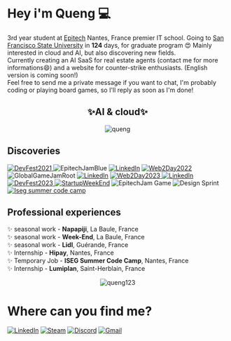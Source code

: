 # Hey i'm Queng 💻

3rd year student at [Epitech](https://www.epitech.eu/) Nantes, France premier IT school. 
Going to [San Francisco State University](https://www.sfsu.edu/index.html) in **124** days, for graduate program 😍
Mainly interested in cloud and AI, but also discovering new fields.<br/>
Currently creating an AI SaaS for real estate agents (contact me for more informations😄) and a website for counter-strike enthusiasts. (English version is coming soon!)<br/>
Feel free to send me a private message if you want to chat, I'm probably coding or playing board games, so I'll reply as soon as I'm done!

<div align="center">
 <b><h2>✨AI & cloud✨</h2></b>
</div>

<div align="center">
    <img src="https://spotify-github-profile.vercel.app/api/view?uid=quentin.brejoin&cover_image=true&theme=default&background_color=000000&interchange=false" alt="queng" />
</div>

## Discoveries
<a href="https://devfest2021.gdgnantes.com/fr/" target="_blank"><img alt="DevFest2021" src="https://img.shields.io/badge/DevFest_~_2021-FFD800?&style=for-the-badge&logoColor=white" />
<a target="_blank"><img alt="EpitechJamBlue" src="https://img.shields.io/badge/EpitechJam_Blue_~_2022-0000FF?&style=for-the-badge&logoColor=white" />
<a href="https://www.linkedin.com/posts/onepoint_nantes-epitechtoulouse-hackathon-activity-6925717072467402752-qJUr/?trk=public_profile_like_view&originalSubdomain=fr" target="_blank"><img alt="LinkedIn" src="https://img.shields.io/badge/One_Point_~_2022-00C5FF.svg?&style=for-the-badge" /></a>
<a href="https://web2day.co/" target="_blank"><img alt="Web2Day2022" src="https://img.shields.io/badge/Web2Day_~_2022-FEA0F0?&style=for-the-badge&logoColor=white" />
<a target="_blank"><img alt="GlobalGameJamRoot" src="https://img.shields.io/badge/GlobalGameJam_Root_~_2023-8B4513?&style=for-the-badge&logoColor=white" />
<a href="https://www.epitech.eu/fr/actualites-evenements/project-week-les-etudiants-depitech-de-liseg-et-de-artsup-travaillent-main-dans-la-main-pour-jcdecaux/" target="_blank"><img alt="LinkedIn" src="https://img.shields.io/badge/Project_Week_~_2023-F700FF.svg?&style=for-the-badge" /></a>
<a href="https://web2day.co/" target="_blank"><img alt="Web2Day2023" src="https://img.shields.io/badge/Web2Day_~_2023-FEEAA0?&style=for-the-badge&logoColor=white" />
<a href="https://www.radiofrance.com/presse/radio-france-invite-les-etudiants-depitech-imaginer-la-radio-de-demain" target="_blank"><img alt="LinkedIn" src="https://img.shields.io/badge/Radio_France_~_2023-002BFF.svg?&style=for-the-badge" /></a>
<a href="https://devfest2023.gdgnantes.com/" target="_blank"><img alt="DevFest2023" src="https://img.shields.io/badge/DevFest_~_2023-FF7800?&style=for-the-badge&logoColor=white" />
<a href="https://startupweekendnantes.fr/" target="_blank"><img alt="StartupWeekEnd" src="https://img.shields.io/badge/❤️Startup_Week_End❤️_~_2023-00C5FF.svg?&style=for-the-badge" /></a>
<a target="_blank"><img alt="EpitechJam Game" src="https://img.shields.io/badge/EpitechJam_Game_~_2023-F7AA23.svg?&style=for-the-badge" /></a>
<a target="_blank"><img alt="Design Sprint" src="https://img.shields.io/badge/Design_sprint_~_2024-grey.svg?&style=for-the-badge" /></a>
<a href="https://www.iseg.fr/summer-code-camp-initiation-epitech/" target="_blank"><img alt="Iseg summer code camp" src="https://img.shields.io/badge/ISEG_SUMMER_CODE_CAMP_~_2024-7bdcb5.svg?&style=for-the-badge" /></a>

## Professional experiences

✨ seasonal work - **Napapiji**, La Baule, France <br>
✨ seasonal work - **Week-End**, La Baule, France <br>
✨ seasonal work - **Lidl**, Guérande, France <br>
✨ Internship - **Hipay**, Nantes, France <br>
✨ Temporary Job - **ISEG Summer Code Camp**, Nantes, France <br>
✨ Internship - **Lumiplan**, Saint-Herblain, France <br>

<div align="center">
<img src="https://github-readme-streak-stats.herokuapp.com/?user=queng123&hide_border=true&background=000000&currStreakNum=C3D1D9&theme=github-dark-blue" alt="queng123" />
</div>


# Where can you find me?
<a href="https://www.linkedin.com/in/quentin-brejoin" target="_blank"><img alt="LinkedIn" src="https://img.shields.io/badge/quentin_brejoin-%230077B5.svg?&style=for-the-badge&logo=linkedin&logoColor=white" /></a>
<a href="https://steamcommunity.com/id/quengg/" target="_blank"><img alt="Steam" src="https://img.shields.io/badge/quengg-%23121011?style=for-the-badge&logo=steam&logoColor=white" /></a>
<a href="https://discord.com/" target="_blank"><img alt="Discord" src="https://img.shields.io/badge/queng-7289da?style=for-the-badge&logo=discord&logoColor=white" /></a>
<a href="mailto:quentin.brejoin.pro@gmail.com" target="_blank"><img alt="Gmail" src="https://img.shields.io/badge/quentin.brejoin.pro@gmail.com-ffffff.svg?&style=for-the-badge&logo=gmail&logoColor=c71610" /></a>
